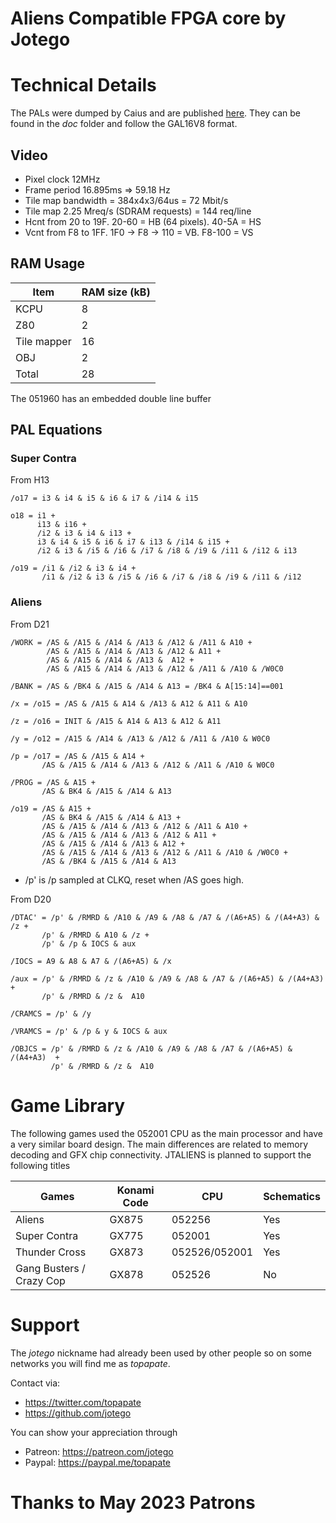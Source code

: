 # Aliens Compatible FPGA core by Jotego

# Technical Details

The PALs were dumped by Caius and are published [here](https://wiki.pldarchive.co.uk/index.php?title=Aliens). They can be found in the _doc_ folder and follow the GAL16V8 format.

## Video

- Pixel clock 12MHz
- Frame period 16.895ms => 59.18 Hz
- Tile map bandwidth = 384x4x3/64us = 72 Mbit/s
- Tile map 2.25 Mreq/s (SDRAM requests) = 144 req/line
- Hcnt from 20 to 19F. 20-60 = HB (64 pixels). 40-5A = HS
- Vcnt from F8 to 1FF. 1F0 -> F8 -> 110 = VB. F8-100 = VS

## RAM Usage

Item        | RAM size (kB)
------------|-----------
KCPU        |  8
Z80         |  2
Tile mapper | 16
OBJ         |  2
Total       | 28

The 051960 has an embedded double line buffer

## PAL Equations

### Super Contra


From H13

```
/o17 = i3 & i4 & i5 & i6 & i7 & /i14 & i15

o18 = i1 +
      i13 & i16 +
      /i2 & i3 & i4 & i13 +
      i3 & i4 & i5 & i6 & i7 & i13 & /i14 & i15 +
      /i2 & i3 & /i5 & /i6 & /i7 & /i8 & /i9 & /i11 & /i12 & i13

/o19 = /i1 & /i2 & i3 & i4 +
       /i1 & /i2 & i3 & /i5 & /i6 & /i7 & /i8 & /i9 & /i11 & /i12
```


### Aliens

From D21

```
/WORK = /AS & /A15 & /A14 & /A13 & /A12 & /A11 & A10 +
        /AS & /A15 & /A14 & /A13 & /A12 & A11 +
        /AS & /A15 & /A14 & /A13 &  A12 +
        /AS & /A15 & /A14 & /A13 & /A12 & /A11 & /A10 & /W0C0

/BANK = /AS & /BK4 & /A15 & /A14 & A13 = /BK4 & A[15:14]==001

/x = /o15 = /AS & /A15 & A14 & /A13 & A12 & A11 & A10

/z = /o16 = INIT & /A15 & A14 & A13 & A12 & A11

/y = /o12 = /A15 & /A14 & /A13 & /A12 & /A11 & /A10 & W0C0

/p = /o17 = /AS & /A15 & A14 +
       /AS & /A15 & /A14 & /A13 & /A12 & /A11 & /A10 & W0C0

/PROG = /AS & A15 +
       /AS & BK4 & /A15 & /A14 & A13

/o19 = /AS & A15 +
       /AS & BK4 & /A15 & /A14 & A13 +
       /AS & /A15 & /A14 & /A13 & /A12 & /A11 & A10 +
       /AS & /A15 & /A14 & /A13 & /A12 & A11 +
       /AS & /A15 & /A14 & /A13 & A12 +
       /AS & /A15 & /A14 & /A13 & /A12 & /A11 & /A10 & /W0C0 +
       /AS & /BK4 & /A15 & /A14 & A13
```

- /p' is /p sampled at CLKQ, reset when /AS goes high.

From D20

```
/DTAC' = /p' & /RMRD & /A10 & /A9 & /A8 & /A7 & /(A6+A5) & /(A4+A3) & /z +
       /p' & /RMRD & A10 & /z +
       /p' & /p & IOCS & aux

/IOCS = A9 & A8 & A7 & /(A6+A5) & /x

/aux = /p' & /RMRD & /z & /A10 & /A9 & /A8 & /A7 & /(A6+A5) & /(A4+A3) +
       /p' & /RMRD & /z &  A10

/CRAMCS = /p' & /y

/VRAMCS = /p' & /p & y & IOCS & aux

/OBJCS = /p' & /RMRD & /z & /A10 & /A9 & /A8 & /A7 & /(A6+A5) & /(A4+A3)  +
         /p' & /RMRD & /z &  A10

```

# Game Library

The following games used the 052001 CPU as the main processor and have a very similar board design. The main differences are related to memory decoding and GFX chip connectivity. JTALIENS is planned to support the following titles

Games                          | Konami Code    | CPU           | Schematics
-------------------------------|----------------|---------------|------------
Aliens                         | GX875          | 052256        |  Yes
Super Contra                   | GX775          | 052001        |  Yes
Thunder Cross                  | GX873          | 052526/052001 |  Yes
Gang Busters / Crazy Cop       | GX878          | 052526        |  No

# Support

The *jotego* nickname had already been used by other people so on some networks
you will find me as *topapate*.

Contact via:
* https://twitter.com/topapate
* https://github.com/jotego

You can show your appreciation through
* Patreon: https://patreon.com/jotego
* Paypal: https://paypal.me/topapate

# Thanks to May 2023 Patrons
